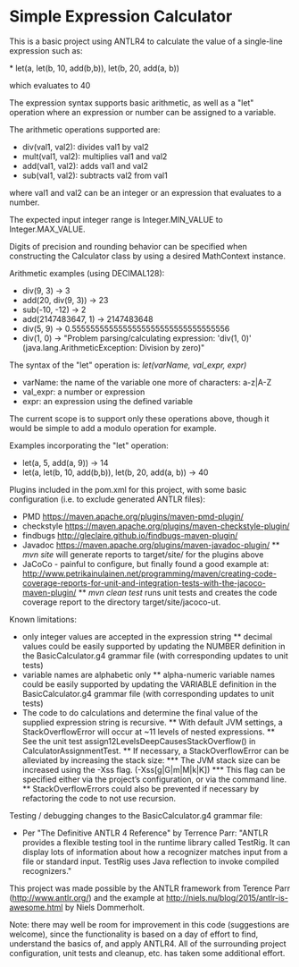 # Simple Expression Calculator

<p>
This is a basic project using ANTLR4 to calculate the value of a single-line expression such as:
</p>
<p>
 * let(a, let(b, 10, add(b,b)), let(b, 20, add(a, b)) 
</p>
<p>
which evaluates to 40
</p>

The expression syntax supports basic arithmetic, as well as a "let" operation where an expression or number can 
be assigned to a variable.
 
The arithmetic operations supported are:
* div(val1, val2): divides val1 by val2
* mult(val1, val2): multiplies val1 and val2
* add(val1, val2): adds val1 and val2
* sub(val1, val2): subtracts val2 from val1

where val1 and val2 can be an integer or an expression that evaluates to a number.
 
The expected input integer range is Integer.MIN_VALUE to Integer.MAX_VALUE.
 
Digits of precision and rounding behavior can be specified when constructing 
the Calculator class by using a desired MathContext instance.
 
Arithmetic examples (using DECIMAL128): 
  * div(9, 3) -&gt; 3
  * add(20, div(9, 3)) -&gt; 23
  * sub(-10, -12) -&gt; 2
  * add(2147483647, 1) -&gt; 2147483648
  * div(5, 9) -&gt; 0.5555555555555555555555555555555556
  * div(1, 0) -&gt; "Problem parsing/calculating expression: 'div(1, 0)' (java.lang.ArithmeticException: Division by zero)"
    
The syntax of the "let" operation is: _let(varName, val_expr, expr)_
  * varName: the name of the variable one more of characters: a-z|A-Z
  * val_expr: a number or expression
  * expr: an expression using the defined variable

The current scope is to support only these operations above, 
though it would be simple to add a modulo operation for example.

Examples incorporating the "let" operation:
 * let(a, 5, add(a, 9)) -&gt; 14
 * let(a, let(b, 10, add(b,b)), let(b, 20, add(a, b)) -&gt; 40

Plugins included in the pom.xml for this project, with some basic configuration (i.e. to exclude generated ANTLR files):
* PMD https://maven.apache.org/plugins/maven-pmd-plugin/
* checkstyle https://maven.apache.org/plugins/maven-checkstyle-plugin/
* findbugs http://gleclaire.github.io/findbugs-maven-plugin/
* Javadoc https://maven.apache.org/plugins/maven-javadoc-plugin/
** _mvn site_ will generate reports to target/site/ for the plugins above
* JaCoCo - painful to configure, but finally found a good example at: http://www.petrikainulainen.net/programming/maven/creating-code-coverage-reports-for-unit-and-integration-tests-with-the-jacoco-maven-plugin/
** _mvn clean test_ runs unit tests and creates the code coverage report to the directory target/site/jacoco-ut.

Known limitations:
 * only integer values are accepted in the expression string
 ** decimal values could be easily supported by updating the NUMBER definition in the BasicCalculator.g4 grammar file (with corresponding updates to unit tests)
 * variable names are alphabetic only 
 ** alpha-numeric variable names could be easily supported by updating the VARIABLE definition in the BasicCalculator.g4 grammar file (with corresponding updates to unit tests)
 * The code to do calculations and determine the final value of the supplied expression string is recursive.
 ** With default JVM settings, a StackOverflowError will occur at ~11 levels of nested expressions.
 ** See the unit test assign12LevelsDeepCausesStackOverflow() in CalculatorAssignmentTest.
 ** If necessary, a StackOverflowError can be alleviated by increasing the stack size:
 *** The JVM stack size can be increased using the -Xss flag. (-Xss<size>[g|G|m|M|k|K])
 *** This flag can be specified either via the project’s configuration, or via the command line.
 ** StackOverflowErrors could also be prevented if necessary by refactoring the code to not use recursion.
 

Testing / debugging changes to the BasicCalculator.g4 grammar file:
* Per "The Definitive ANTLR 4 Reference" by Terrence Parr:
"ANTLR provides a flexible testing tool in the runtime library called TestRig. 
It can display lots of information about how a recognizer matches input from a 
file or standard input. TestRig uses Java reflection to invoke compiled recognizers."

This project was made possible by the ANTLR framework from Terence Parr (http://www.antlr.org/) and the example at
http://niels.nu/blog/2015/antlr-is-awesome.html by Niels Dommerholt.

Note: there may well be room for improvement in this code (suggestions are welcome), since the functionality 
is based on a day of effort to find, understand the basics of, and apply ANTLR4.
All of the surrounding project configuration, unit tests and cleanup, etc. has taken some additional effort.
